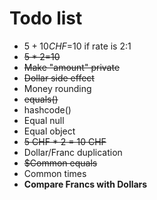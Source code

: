 # Todo list
- $5+10CHF=$10 if rate is 2:1
- ~~$5*2=$10~~
- ~~Make "amount" private~~
- ~~Dollar side effect~~
- Money rounding
- ~~equals()~~
- hashcode()
- Equal null
- Equal object
- ~~5 CHF * 2 = 10 CHF~~
- Dollar/Franc duplication
- ~~$Common equals~~
- Common times
- **Compare Francs with Dollars**
